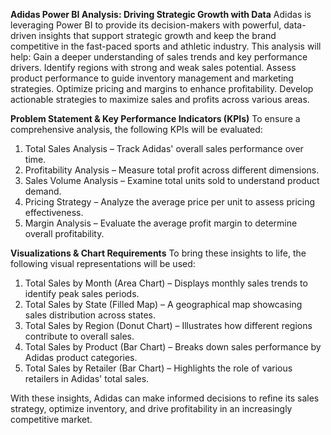 **Adidas Power BI Analysis: Driving Strategic Growth with Data**
Adidas is leveraging Power BI to provide its decision-makers with powerful, data-driven insights that support strategic growth and keep the brand competitive in the fast-paced sports and athletic industry. This analysis will help:
Gain a deeper understanding of sales trends and key performance drivers.
Identify regions with strong and weak sales potential.
Assess product performance to guide inventory management and marketing strategies.
Optimize pricing and margins to enhance profitability.
Develop actionable strategies to maximize sales and profits across various areas.

**Problem Statement & Key Performance Indicators (KPIs)**
To ensure a comprehensive analysis, the following KPIs will be evaluated:
1. Total Sales Analysis – Track Adidas' overall sales performance over time.
2. Profitability Analysis – Measure total profit across different dimensions.
3. Sales Volume Analysis – Examine total units sold to understand product demand.
4. Pricing Strategy – Analyze the average price per unit to assess pricing effectiveness.
5. Margin Analysis – Evaluate the average profit margin to determine overall profitability.

**Visualizations & Chart Requirements**
To bring these insights to life, the following visual representations will be used:
1. Total Sales by Month (Area Chart) – Displays monthly sales trends to identify peak sales periods.
2. Total Sales by State (Filled Map) – A geographical map showcasing sales distribution across states.
3. Total Sales by Region (Donut Chart) – Illustrates how different regions contribute to overall sales.
4. Total Sales by Product (Bar Chart) – Breaks down sales performance by Adidas product categories.
5. Total Sales by Retailer (Bar Chart) – Highlights the role of various retailers in Adidas' total sales.

With these insights, Adidas can make informed decisions to refine its sales strategy, optimize inventory, and drive profitability in an increasingly competitive market.
